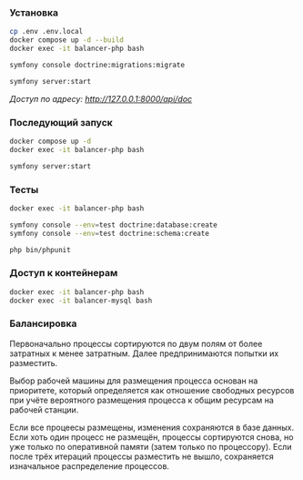 ### Установка

```bash
cp .env .env.local
docker compose up -d --build
docker exec -it balancer-php bash

symfony console doctrine:migrations:migrate

symfony server:start
```

_Доступ по адресу: http://127.0.0.1:8000/api/doc_

### Последующий запуск

```bash
docker compose up -d
docker exec -it balancer-php bash

symfony server:start
```

### Тесты

```bash
docker exec -it balancer-php bash

symfony console --env=test doctrine:database:create
symfony console --env=test doctrine:schema:create

php bin/phpunit
```

### Доступ к контейнерам

```bash
docker exec -it balancer-php bash
docker exec -it balancer-mysql bash
```

### Балансировка

Первоначально процессы сортируются по двум полям от более затратных к менее затратным.
Далее предпринимаются попытки их разместить.

Выбор рабочей машины для размещения процесса основан на приоритете, который определяется как отношение свободных
ресурсов при учёте вероятного размещения процесса к общим ресурсам на рабочей станции.

Если все процеесы размещены, изменения сохраняются в базе данных.
Если хоть один процесс не размещён, процессы сортируются снова, но уже только по
оперативной памяти (затем только по процессору). Если после трёх итераций процессы разместить не вышло, сохраняется
изначальное распределение процессов.